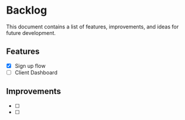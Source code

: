 # Backlog

This document contains a list of features, improvements, and ideas for future development.

## Features

- [x] Sign up flow
- [ ] Client Dashboard

## Improvements

- [ ]
- [ ]
